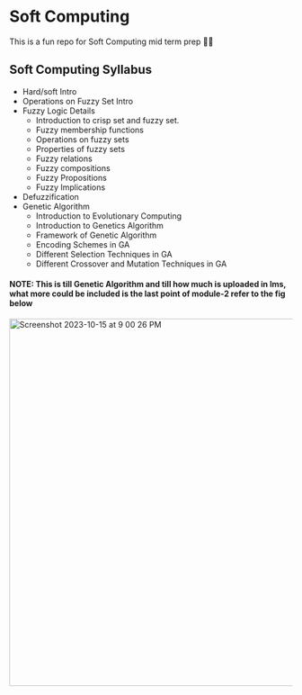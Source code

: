 
# Soft Computing 

This is a fun repo for Soft Computing mid term prep 📖🤓

## Soft Computing Syllabus 

- Hard/soft Intro
- Operations on Fuzzy Set Intro
- Fuzzy Logic Details
   - Introduction to crisp set and fuzzy set.
   - Fuzzy membership functions
   - Operations on fuzzy sets
   - Properties of fuzzy sets
   - Fuzzy relations
   - Fuzzy compositions
   - Fuzzy Propositions
   - Fuzzy Implications
- Defuzzification
- Genetic Algorithm
   - Introduction to Evolutionary Computing
   - Introduction to Genetics Algorithm
   - Framework of Genetic Algorithm
   - Encoding Schemes in GA
   - Different Selection Techniques in GA
   - Different Crossover and Mutation Techniques in GA


#### NOTE: This is till Genetic Algorithm and till how much is uploaded in lms, what more could be included is the last point of module-2 refer to the fig below 

<img width="653" alt="Screenshot 2023-10-15 at 9 00 26 PM" src="https://github.com/Aarush-Acharya/Soft-Computing/assets/92685647/a506c2c9-4b5b-46be-8147-469e2844f87a">




